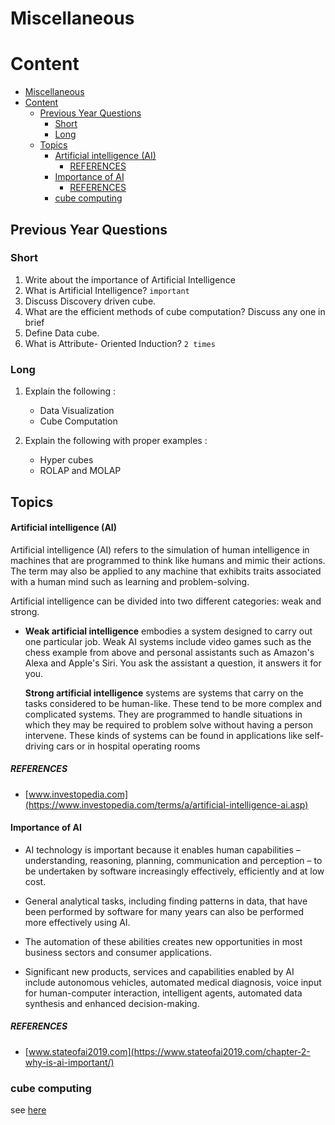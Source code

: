 # Miscellaneous

# Content

- [Miscellaneous](#miscellaneous)
- [Content](#content)
  - [Previous Year Questions](#previous-year-questions)
    - [Short](#short)
    - [Long](#long)
  - [Topics](#topics)
      - [Artificial intelligence (AI)](#artificial-intelligence-ai)
        - [REFERENCES](#references)
      - [Importance of AI](#importance-of-ai)
        - [REFERENCES](#references-1)
    - [cube computing](#cube-computing)

## Previous Year Questions

### Short

1. Write about the importance of Artificial Intelligence
2. What is Artificial Intelligence? `important`
3. Discuss Discovery driven cube.
4. What are the efficient methods of cube computation? Discuss any one in brief
5. Define Data cube.
6. What is Attribute- Oriented Induction? `2 times`

### Long

1. Explain the following :

   - Data Visualization
   - Cube Computation

2. Explain the following with proper examples :

   - Hyper cubes
   - ROLAP and MOLAP

## Topics

#### Artificial intelligence (AI)

Artificial intelligence (AI) refers to the simulation of human intelligence in machines that
are programmed to think like humans and mimic their actions. The term may also be applied to
any machine that exhibits traits associated with a human mind such as learning and
problem-solving.

Artificial intelligence can be divided into two different categories: weak and strong.

- **Weak artificial intelligence** embodies a system designed to carry out one particular job.
  Weak AI systems include video games such as the chess example from above and personal assistants
  such as Amazon's Alexa and Apple's Siri. You ask the assistant a question, it answers it for you.

  **Strong artificial intelligence** systems are systems that carry on the tasks considered to be
  human-like. These tend to be more complex and complicated systems. They are programmed to handle situations in which they may be required to problem solve without having a person intervene.
  These kinds of systems can be found in applications like self-driving cars or in hospital operating
  rooms

##### REFERENCES

- [www.investopedia.com](https://www.investopedia.com/terms/a/artificial-intelligence-ai.asp)

#### Importance of AI

- AI technology is important because it enables human capabilities – understanding, reasoning,
  planning, communication and perception – to be undertaken by software increasingly effectively, efficiently and at low cost.

- General analytical tasks, including finding patterns in data, that have been performed by software
  for many years can also be performed more effectively using AI.

- The automation of these abilities creates new opportunities in most business sectors and
  consumer applications.

- Significant new products, services and capabilities enabled by AI include autonomous vehicles,
  automated medical diagnosis, voice input for human-computer interaction, intelligent agents,
  automated data synthesis and enhanced decision-making.

##### REFERENCES

- [www.stateofai2019.com](https://www.stateofai2019.com/chapter-2-why-is-ai-important/)

### cube computing

see [here](http://ijcsit.com/docs/Volume%205/vol5issue03/ijcsit20140503308.pdf)

